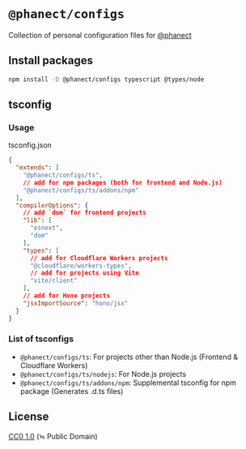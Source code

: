 # `@phanect/configs`

Collection of personal configuration files for [@phanect](https://github.com/phanect)

## Install packages

```sh
npm install -D @phanect/configs typescript @types/node
```

## tsconfig

### Usage

tsconfig.json

```json
{
  "extends": [
    "@phanect/configs/ts",
    // add for npm packages (both for frontend and Node.js)
    "@phanect/configs/ts/addons/npm"
  ],
  "compilerOptions": {
    // add `dom` for frontend projects
    "lib": [
      "esnext",
      "dom"
    ],
    "types": [
      // add for Cloudflare Workers projects
      "@cloudflare/workers-types",
      // add for projects using Vite
      "vite/client"
    ],
    // add for Hono projects
    "jsxImportSource": "hono/jsx"
  }
}
```

### List of tsconfigs

- `@phanect/configs/ts`: For projects other than Node.js (Frontend & Cloudflare Workers)
- `@phanect/configs/ts/nodejs`: For Node.js projects
- `@phanect/configs/ts/addons/npm`: Supplemental tsconfig for npm package (Generates .d.ts files)

## License

[CC0 1.0](./LICENSE.txt) (≒ Public Domain)
